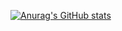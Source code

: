 [![Anurag's GitHub stats](https://github-readme-stats.vercel.app/api?username=suarez12138&count_private=true&theme=dark&repo=github-readme-stats&layout=compact)](https://github.com/anuraghazra/github-readme-stats)

